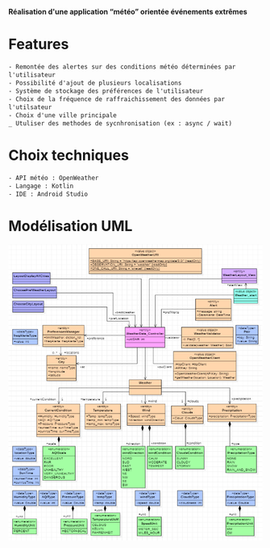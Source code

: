 __Réalisation d'une application “météo” orientée événements extrêmes__

# Features
    - Remontée des alertes sur des conditions météo déterminées par l'utilisateur
    - Possibilité d'ajout de plusieurs localisations
    - Système de stockage des préférences de l'utilisateur
    - Choix de la fréquence de raffraichissement des données par l'utilsateur
    - Choix d'une ville principale
    _ Utuliser des methodes de sycnhronisation (ex : async / wait)


# Choix techniques
    - API météo : OpenWeather
    - Langage : Kotlin
    - IDE : Android Studio

# Modélisation UML
![UMLWeather](img/UMLWeather_Patrice_Samir_Mehdi.PNG) 
